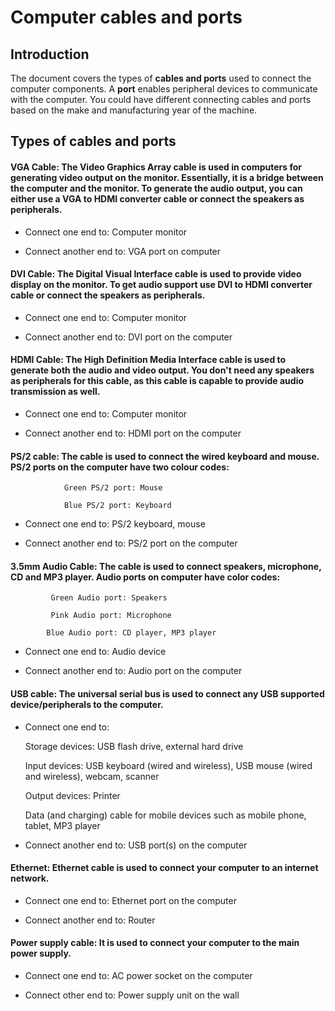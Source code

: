 # Computer cables and ports

## Introduction

The document covers the types of **cables and ports** used to connect the computer components. A **port** enables peripheral devices to communicate with the computer. You could have different connecting cables and ports based on the make and manufacturing year of the machine. 

 

## Types of cables and ports

#### VGA Cable: The Video Graphics Array cable is used in computers for generating video output on the monitor. Essentially, it is a bridge between the computer and the monitor. To generate the audio output, you can either use a VGA to HDMI converter cable or connect the speakers as peripherals. 

 * Connect one end to: Computer monitor
 
 * Connect another end to: VGA port on computer 
 
#### DVI Cable: The Digital Visual Interface cable is used to provide video display on the monitor. To get audio support use DVI to HDMI converter cable or connect the speakers as peripherals. 
 
 * Connect one end to: Computer monitor
 
 * Connect another end to: DVI port on the computer
 
#### HDMI Cable: The High Definition Media Interface cable is used to generate both the audio and video output. You don't need any speakers as peripherals for this cable, as this cable is capable to provide audio transmission as well.
 
* Connect one end to: Computer monitor

* Connect another end to: HDMI port on the computer
 
 #### PS/2 cable: The cable is used to connect the wired keyboard and mouse. PS/2 ports on the computer have two colour codes:
 
                Green PS/2 port: Mouse
                 
                Blue PS/2 port: Keyboard
 
* Connect one end to: PS/2 keyboard, mouse

* Connect another end to: PS/2 port on the computer
 
 #### 3.5mm Audio Cable: The cable is used to connect speakers, microphone, CD and MP3 player. Audio ports on computer have color codes: 
 
             Green Audio port: Speakers
             
             Pink Audio port: Microphone
             
            Blue Audio port: CD player, MP3 player
 
* Connect one end to: Audio device

* Connect another end to: Audio port on the computer 
 
#### USB cable: The universal serial bus is used to connect any USB supported device/peripherals to the computer. 
 
* Connect one end to: 

    Storage devices: USB flash drive, external hard drive

    Input devices: USB keyboard (wired and wireless), USB mouse (wired and wireless), webcam, scanner

    Output devices: Printer

    Data (and charging) cable for mobile devices such as mobile phone, tablet, MP3 player

* Connect another end to: USB port(s) on the computer

#### Ethernet: Ethernet cable is used to connect your computer to an internet network.

* Connect one end to:  Ethernet port on the computer 

* Connect another end to: Router
 
 #### Power supply cable: It is used to connect your computer to the main power supply.
 
 * Connect one end to:  AC power socket on the computer
 
* Connect other end to: Power supply unit on the wall
 
 

 
 
 
 
